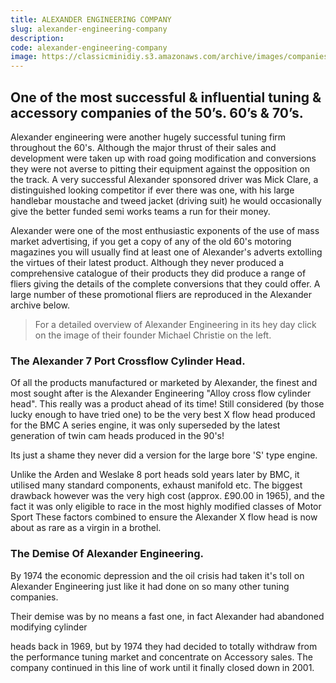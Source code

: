 ```yaml
---
title: ALEXANDER ENGINEERING COMPANY
slug: alexander-engineering-company
description:
code: alexander-engineering-company
image: https://classicminidiy.s3.amazonaws.com/archive/images/companies/wpf0ae631d_06.png
---
```


<!-- Content of the page -->

## One of the most successful & influential tuning & accessory companies of the 50’s. 60’s & 70’s.


Alexander engineering were another hugely successful tuning firm throughout the 60's. Although the major thrust of their sales and development were taken up with road going modification and conversions they were not averse to pitting their equipment against the opposition on the track. A very successful Alexander sponsored driver was Mick Clare, a distinguished looking competitor if ever there was one, with his large handlebar moustache and tweed jacket (driving suit) he would occasionally give the better funded semi works teams a run for their money.

Alexander were one of the most enthusiastic exponents of the use of mass market advertising, if you get a copy of any of the old 60's motoring magazines you will usually find at least one of Alexander's adverts extolling the virtues of their latest product. Although they never produced a comprehensive catalogue of their products they did produce a range of fliers giving the details of the complete conversions that they could offer. A large number of these promotional fliers are reproduced in the Alexander archive below.

> For a detailed overview of Alexander Engineering in its hey day click on the image of their founder Michael Christie on the left.

### The Alexander 7 Port Crossflow Cylinder Head.

Of all the products manufactured or marketed by Alexander, the finest and most sought after is the Alexander Engineering "Alloy cross flow cylinder head". This really was a product ahead of its time! Still considered (by those lucky enough to have tried one) to be the very best X flow head produced for the BMC A series engine, it was only superseded by the latest generation of twin cam heads produced in the 90's!

Its just a shame they never did a version for the large bore 'S' type engine.

Unlike the Arden and Weslake 8 port heads sold years later by BMC, it utilised many standard components, exhaust manifold etc. The biggest drawback however was the very high cost (approx. £90.00 in 1965), and the fact it was only eligible to race in the most highly modified classes of Motor Sport These factors combined to ensure the Alexander X flow head is now about as rare as a virgin in a brothel.

### The Demise Of Alexander Engineering.

By 1974 the economic depression and the oil crisis had taken it's toll on Alexander Engineering just like it had done on so many other tuning companies.

Their demise was by no means a fast one, in fact Alexander had abandoned modifying cylinder

heads back in 1969, but by 1974 they had decided to totally withdraw from the performance tuning market and concentrate on Accessory sales. The company continued in this line of work until it finally closed down in 2001.
